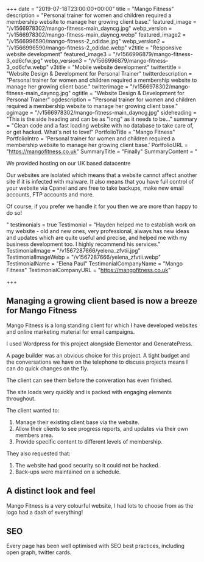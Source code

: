 +++
date = "2019-07-18T23:00:00+00:00"
title = "Mango Fitness"
description = "Personal trainer for women and children required a membership website to manage her growing client base."
featured_image = "/v1566978302/mango-fitness-main_dayncg.jpg"
webp_version = "/v1566978302/mango-fitness-main_dayncg.webp"
featured_image2 = "/v1566996590/mango-fitness-2_odidae.jpg"
webp_version2 = "/v1566996590/mango-fitness-2_odidae.webp"
v2title = "Responsive website development"
featured_image3 = "/v1566996879/mango-fitness-3_od6cfw.jpg"
webp_version3 = "/v1566996879/mango-fitness-3_od6cfw.webp"
v3title = "Mobile website development"
twittertitle = "Website Design & Development for Personal Trainer"
twitterdescription = "Personal trainer for women and children required a membership website to manage her growing client base."
twitterimage = "/v1566978302/mango-fitness-main_dayncg.jpg"
ogtitle = "Website Design & Development for Personal Trainer"
ogdescription = "Personal trainer for women and children required a membership website to manage her growing client base."
ogimage = "/v1566978302/mango-fitness-main_dayncg.jpg"
sideheading = "This is the side heading and can be as \"long\" as it needs to be..."
summary = "Clean code and a fast loading website with no database to take care of, or get hacked. What's not to love!"
PortfolioTitle = "Mango Fitness"
PortfolioIntro = 'Personal trainer for women and children required a membership website to manage her growing client base.'
PortfolioURL = "https://mangofitness.co.uk"
SummaryTitle = "Finally"
SummaryContent = "<p>We provided hosting on our UK based datacentre</p><p>Our websites are isolated which means that a website cannot affect another site if it is infected with malware. It also means that you have full control of your website via Cpanel and are free to take backups, make new email accounts, FTP accounts and more.</p><p>Of course, if you prefer we handle it for you then we are more than happy to do so!</p>"
testimonials = true
 Testimonial = "Hayden helped me to establish work on my website - old and new ones, very professional, always has new ideas and updates which are quite useful and precise, and helped me with my business development too. I highly recommend his services."
 TestimonialImage = "/v1567287666/yelena_zfvtii.jpg"
 TestimonialImageWebp = "/v1567287666/yelena_zfvtii.webp"
 TestimonialName = "Elena Paul"
 TestimonialCompanyName = "Mango Fitness"
 TestimonialCompanyURL = "https://mangofitness.co.uk"


+++
## Managing a growing client based is now a breeze for Mango Fitness

Mango Fitness is a long standing client for which I have developed websites and online marketing material for email campaigns.

I used Wordpress for this project alongside Elementor and GeneratePress.

A page builder was an obvious choice for this project.
A tight budget and the conversations we have on the telephone to discuss projects means I can do quick changes on the fly.

The client can see them before the converation has even finished.

The site loads very quickly and is packed with engaging elements throughout.


The client wanted to:

1. Manage their existing client base via the website.
2. Allow their clients to see progress reports, and updates via their own members area.
3. Provide specific content to different levels of membership.

They also requested that:

1. The website had good security so it could not be hacked.
2. Back-ups were maintained on a schedule.

## A distinct look and feel

Mango Fitness is a very colourful website, I had lots to choose from as the logo had a dash of everything!


## SEO

Every page has been well optimised with SEO best practices, including open graph, twitter cards. 

